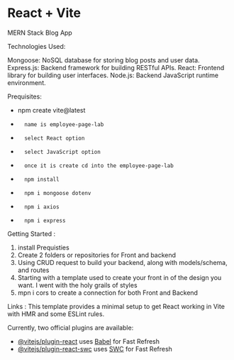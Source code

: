 # React + Vite

MERN Stack Blog App

Technologies Used:

Mongoose: NoSQL database for storing blog posts and user data.
Express.js: Backend framework for building RESTful APIs.
React: Frontend library for building user interfaces.
Node.js: Backend JavaScript runtime environment.

Prequisites:
* npm create vite@latest
* 		name is employee-page-lab
* 		select React option
* 		select JavaScript option
* 		once it is create cd into the employee-page-lab 
* 		npm install
* 		npm i mongoose dotenv
* 		npm i axios
* 		npm i express


Getting Started :

1. install Prequisties
2. Create 2 folders or repositories for Front and backend
3. Using CRUD request to build your backend, along with models/schema, and routes
4. Starting with a template used to create your front in of the design you want. I went with the holy grails of styles
5. mpn i cors to create a connection for both Front and Backend


  Links : 
This template provides a minimal setup to get React working in Vite with HMR and some ESLint rules.

Currently, two official plugins are available:

- [@vitejs/plugin-react](https://github.com/vitejs/vite-plugin-react/blob/main/packages/plugin-react/README.md) uses [Babel](https://babeljs.io/) for Fast Refresh
- [@vitejs/plugin-react-swc](https://github.com/vitejs/vite-plugin-react-swc) uses [SWC](https://swc.rs/) for Fast Refresh

